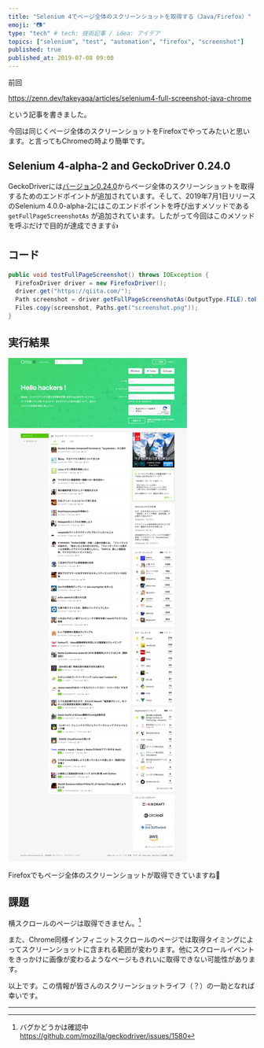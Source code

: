 ```yaml
---
title: "Selenium 4でページ全体のスクリーンショットを取得する（Java/Firefox）"
emoji: "📷"
type: "tech" # tech: 技術記事 / idea: アイデア
topics: ["selenium", "test", "automation", "firefox", "screenshot"]
published: true
published_at: 2019-07-08 09:00
---
```


前回

https://zenn.dev/takeyaqa/articles/selenium4-full-screenshot-java-chrome

という記事を書きました。

今回は同じくページ全体のスクリーンショットをFirefoxでやってみたいと思います。と言ってもChromeの時より簡単です。

<!--more-->

## Selenium 4-alpha-2 and GeckoDriver 0.24.0

GeckoDriverには[バージョン0.24.0](https://github.com/mozilla/geckodriver/releases/tag/v0.24.0)からページ全体のスクリーンショットを取得するためのエンドポイントが追加されています。そして、2019年7月1日リリースのSelenium 4.0.0-alpha-2にはこのエンドポイントを呼び出すメソッドである `getFullPageScreenshotAs` が追加されています。したがって今回はこのメソッドを呼ぶだけで目的が達成できます👍

## コード

```java
public void testFullPageScreenshot() throws IOException {
  FirefoxDriver driver = new FirefoxDriver();
  driver.get("https://qiita.com/");
  Path screenshot = driver.getFullPageScreenshotAs(OutputType.FILE).toPath();
  Files.copy(screenshot, Paths.get("screenshot.png"));
}
```
## 実行結果

![qiitaトップページ](/images/2019/07/08/01_qiita-toppage.png)

Firefoxでもページ全体のスクリーンショットが取得できていますね🎉

## 課題

横スクロールのページは取得できません。[^1]

また、Chrome同様インフィニットスクロールのページでは取得タイミングによってスクリーンショットに含まれる範囲が変わります。他にスクロールイベントをきっかけに画像が変わるようなページもきれいに取得できない可能性があります。


以上です。この情報が皆さんのスクリーンショットライフ（？）の一助となれば幸いです。

---

[^1]: バグかどうかは確認中 https://github.com/mozilla/geckodriver/issues/1580
